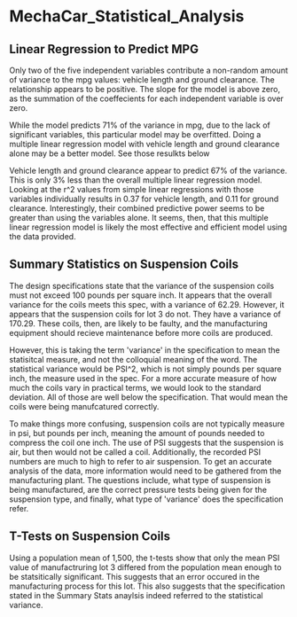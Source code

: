 # MechaCar_Statistical_Analysis

## Linear Regression to Predict MPG
Only two of the five independent variables contribute a non-random amount of variance to the mpg values: vehicle length and ground clearance. The relationship appears to be positive. The slope for the model is above zero, as the summation of the coeffecients for each independent variable is over zero. 

While the model predicts 71% of the variance in mpg, due to the lack of significant variables, this particular model may be overfitted. Doing a multiple linear regression model with vehicle length and ground clearance alone may be a better model. See those resulkts below

Vehicle length and ground clearance appear to predict 67% of the variance. This is only 3% less than the overall multiple linear regression model. Looking at the r^2 values from simple linear regressions with those variables individually results in 0.37 for vehicle length, and 0.11 for ground clearance. Interestingly, their combined predictive power seems to be greater than using the variables alone. It seems, then, that this multiple linear regression model is likely the most effective and efficient model using the data provided.

## Summary Statistics on Suspension Coils
The design specifications state that the variance of the suspension coils must not exceed 100 pounds per square inch. It appears that the overall variance for the coils meets this spec, with a variance of 62.29. However, it appears that the suspension coils for lot 3 do not. They have a variance of 170.29. These coils, then, are likely to be faulty, and the manufacturing equipment should recieve maintenance before more coils are produced. 

However, this is taking the term 'variance' in the specification to mean the statisitcal measure, and not the colloquial meaning of the word. The statistical variance would be PSI^2, which is not simply pounds per square inch, the measure used in the spec. For a more accurate measure of how much the coils vary in practical terms, we would look to the standard deviation. All of those are well below the specification. That would mean the coils were being manufcatured correctly.

To make things more confusing, suspension coils are not typically measure in psi, but pounds per inch, meaning the amount of pounds needed to compress the coil one inch. The use of PSI suggests that the suspension is air, but then would not be called a coil. Additionally, the recorded PSI numbers are much to high to refer to air suspension. To get an accurate analysis of the data, more information would need to be gathered from the manufacturing plant. The questions include, what type of suspension is being manufactured, are the correct pressure tests being given for the suspension type, and finally, what type of 'variance' does the specification refer.

## T-Tests on Suspension Coils
Using a population mean of 1,500, the t-tests show that only the mean PSI value of manufactruring lot 3 differed from the population mean enough to be statsitically significant. This suggests that an error occured in the manufacturing process for this lot. This also suggests that the specification stated in the Summary Stats anaylsis indeed referred to the statistical variance.
